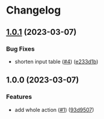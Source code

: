 # Changelog

## [1.0.1](https://github.com/chessmango/action-resumed-render/compare/v1.0.0...v1.0.1) (2023-03-07)


### Bug Fixes

* shorten input table ([#4](https://github.com/chessmango/action-resumed-render/issues/4)) ([e233d1b](https://github.com/chessmango/action-resumed-render/commit/e233d1bd119075aac071786c96ec062e4a2ec13a))

## 1.0.0 (2023-03-07)


### Features

* add whole action ([#1](https://github.com/chessmango/action-resumed-render/issues/1)) ([93d9507](https://github.com/chessmango/action-resumed-render/commit/93d95071c00ce29b61df4dd5624301abb5812bae))
